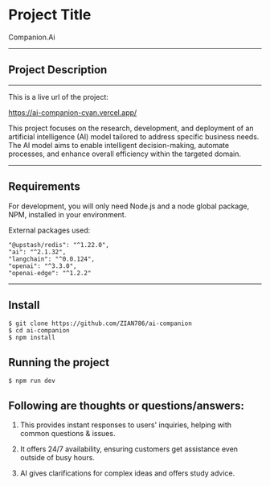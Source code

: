 # Project Title

Companion.Ai

---

## Project Description

---

This is a live url of the project:

https://ai-companion-cyan.vercel.app/

This project focuses on the research, development, and deployment of an artificial intelligence (AI) model tailored to address specific business needs. The AI model aims to enable intelligent decision-making, automate processes, and enhance overall efficiency within the targeted domain.

---

## Requirements

For development, you will only need Node.js and a node global package, NPM, installed in your environment.

External packages used:

    "@upstash/redis": "^1.22.0",
    "ai": "^2.1.32",
    "langchain": "^0.0.124",
    "openai": "^3.3.0",
    "openai-edge": "^1.2.2"

---

## Install

    $ git clone https://github.com/ZIAN786/ai-companion
    $ cd ai-companion
    $ npm install

## Running the project

    $ npm run dev

## Following are thoughts or questions/answers:

1. This provides instant responses to users' inquiries, helping with common questions & issues.

2. It offers 24/7 availability, ensuring customers get assistance even outside of busy hours.

3. AI gives clarifications for complex ideas and offers study advice.
